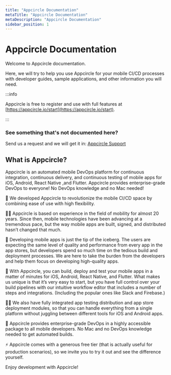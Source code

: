 ```yaml
---
title: "Appcircle Documentation"
metaTitle: "Appcircle Documentation"
metaDescription: "Appcircle Documentation"
sidebar_position: 1
---
```


# Appcircle Documentation

Welcome to Appcircle documentation.

Here, we will try to help you use Appcircle for your mobile CI/CD processes with developer guides, sample applications, and other information you will need.

:::info

Appcircle is free to register and use with full features at [https://appcircle.io/start](https://appcircle.io/start).

:::

### See something that's not documented here?&#x20;

Send us a request and we will get it in: [Appcircle Support](https://appcircle.io/support/)

## What is Appcircle?

Appcircle is an automated mobile DevOps platform for continuous integration, continuous delivery, and continuous testing of mobile apps for iOS, Android, React Native ,and Flutter. Appcircle provides enterprise-grade DevOps to everyone! No DevOps knowledge and no Mac needed!

💪 We developed Appcircle to revolutionize the mobile CI/CD space by combining ease of use with high flexibility.

🙋‍♂️ Appcircle is based on experience in the field of mobility for almost 20 years. Since then, mobile technologies have been advancing at a tremendous pace, but the way mobile apps are built, signed, and distributed hasn’t changed that much.

📱 Developing mobile apps is just the tip of the iceberg. The users are expecting the same level of quality and performance from every app in the app stores, but developers spend so much time on the tedious build and deployment processes. We are here to take the burden from the developers and help them focus on developing high-quality apps.

🔨 With Appcircle, you can build, deploy and test your mobile apps in a matter of minutes for iOS, Android, React Native, and Flutter. What makes us unique is that it’s very easy to start, but you have full control over your build pipelines with our intuitive workflow editor that includes a number of steps and integrations. (Including the popular ones like Slack and Firebase.)

🤖🍏 We also have fully integrated app testing distribution and app store deployment modules, so that you can handle everything from a single platform without juggling between different tools for iOS and Android apps.

💼 Appcircle provides enterprise-grade DevOps in a highly accessible package to all mobile developers. No Mac and no DevOps knowledge needed to get automated builds.

⚡ Appcircle comes with a generous free tier (that is actually useful for production scenarios), so we invite you to try it out and see the difference yourself.

Enjoy development with Appcircle!

